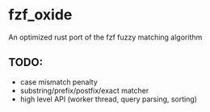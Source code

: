 # fzf_oxide

An optimized rust port of the fzf fuzzy matching algorithm

## TODO:

* case mismatch penalty
* substring/prefix/postfix/exact matcher
* high level API (worker thread, query parsing, sorting)
